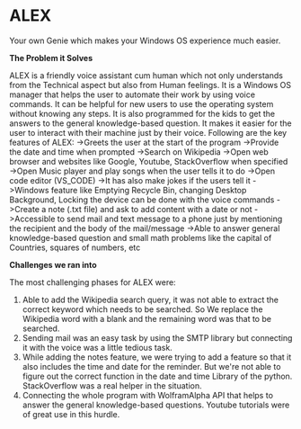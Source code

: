 # ALEX
Your own Genie which makes your Windows OS experience much easier.

__The Problem it Solves__

ALEX is a friendly voice assistant cum human which not only understands from the Technical aspect but also from Human feelings. It is a Windows OS manager that helps the user to automate their work by using voice commands. It can be helpful for new users to use the operating system without knowing any steps. It is also programmed for the kids to get the answers to the general knowledge-based question.
It makes it easier for the user to interact with their machine just by their voice.
Following are the key features of ALEX:
->Greets the user at the start of the program
->Provide the date and time when prompted 
->Search on Wikipedia 
->Open web browser and websites like Google, Youtube, StackOverflow when specified
->Open Music player and play songs when the user tells it to do
->Open code editor (VS_CODE)
->It has also make jokes if the users tell it 
->Windows feature like Emptying Recycle Bin, changing Desktop Background, Locking the device can be done with the voice commands
->Create a note (.txt file) and ask to add content with a date or not
->Accessible to send mail and text message to a phone just by mentioning the recipient and the body of the mail/message
->Able to answer general knowledge-based question and small math problems like the capital of Countries, squares of numbers, etc

**Challenges we ran into**

The most challenging phases for ALEX were:
1. Able to add the Wikipedia search query, it was not able to extract the correct keyword which needs to be searched. So We replace the Wikipedia word with a blank and the remaining word was that to be searched.
2. Sending mail was an easy task by using the SMTP library but connecting it with the voice was a little tedious task.
3. While adding the notes feature, we were trying to add a feature so that it also includes the time and date for the reminder. But we're not able to figure out the correct function in the date and time Library of the python. StackOverflow was a real helper in the situation.
4. Connecting the whole program with WolframAlpha API that helps to answer the general knowledge-based questions. Youtube tutorials were of great use in this hurdle.
